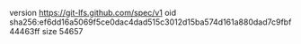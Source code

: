 version https://git-lfs.github.com/spec/v1
oid sha256:ef6dd16a5069f5ce0dac4dad515c3012d15ba574d161a880dad7c9fbf44463ff
size 54657
